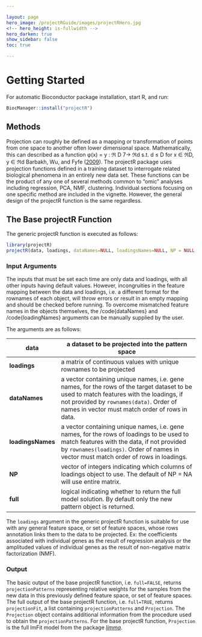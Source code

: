 ```yaml
---

layout: page
hero_image: /projectRGuide/images/projectRHero.jpg
<!-- hero_height: is-fullwidth -->
hero_darken: true
show_sidebar: false
toc: true

---
```


# Getting Started

For automatic Bioconductor package installation, start R, and run:

```r
BiocManager::install("projectR")
```

## Methods

Projection can roughly be defined as a mapping or transformation of points from one space to another often lower dimensional space. Mathematically, this can described as a function φ(x) = y : ℜ D 7→ ℜd s.t. d ≤ D for x ∈ ℜD, y ∈ ℜd Barbakh, Wu, and Fyfe (<a href="https://link.springer.com/chapter/10.1007/978-3-642-04005-4_3" target="_blank">2009</a>). The projectR package uses projection functions defined in a training dataset to interrogate related
biological phenomena in an entirely new data set. These functions can be the product of any one of several methods common to “omic” analyses including regression, PCA, NMF, clustering. Individual sections focusing on one specific method are included in the vignette. However, the general design of the projectR function is the same regardless.

## The Base projectR Function

The generic projectR function is executed as follows:

```r
library(projectR)
projectR(data, loadings, dataNames=NULL, loadingsNames=NULL, NP = NULL, full = false)
```

### Input Arguments

The inputs that must be set each time are only data and loadings, with all other inputs having default values. However, incongruities in the feature mapping between the data and loadings, i.e. a different format for the rownames of each object, will throw errors or result in an empty mapping and should be checked before running. To overcome mismatched feature names in the objects themselves, the /code{dataNames} and /code{loadingNames} arguments can be manually supplied by the user. 

The arguments are as follows:

| **data**          | a dataset to be projected into the pattern space                                                                                                                                                                                          |
|-------------------|-------------------------------------------------------------------------------------------------------------------------------------------------------------------------------------------------------------------------------------------|
| **loadings**      | a matrix of continuous values with unique rownames to be projected                                                                                                                                                                        |
| **dataNames**     | a vector containing unique names, i.e. gene names, for the rows of the target dataset to be used to match features with the loadings, if not provided by ```rownames(data)```. Order of names in vector must match order of rows in data. |
| **loadingsNames** | a vector containing unique names, i.e. gene names, for the rows of loadings to be used to match features with the data, if not provided by ```rownames(loadings)```. Order of names in vector must match order of rows in loadings.       |
| **NP**            | vector of integers indicating which columns of loadings object to use. The default of NP = NA will use entire matrix.                                                                                                                     |
| **full**          | logical indicating whether to return the full model solution. By default only the new pattern object is returned.                                                                                                                         |

The ```loadings``` argument in the generic projectR function is suitable for use with any general feature space, or set of feature spaces, whose rows annotation links them to the data to be projected. Ex: the coefficients associated with individual genes as the result of regression analysis or the amplituded values of individual genes as the result of non-negative matrix factorization (NMF).

### Output

The basic output of the base projectR function, i.e. ```full=FALSE```, returns ```projectionPatterns``` representing relative weights for the samples from the new data in this previously defined feature space, or set of feature spaces. The full output of the base projectR function, i.e. ```full=TRUE```, returns ```projectionFit```, a list containing ```projectionPatterns``` and ```Projection```. The ```Projection``` object contains additional information from the procedure used to obtain the ```projectionPatterns```. For the base projectR function, ```Projection``` is the full lmFit model from the package <a href="https://bioconductor.org/packages/3.17/bioc/html/limma.html" target="_blank">*limma*</a>.
